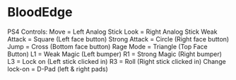 # BloodEdge

PS4 Controls:
Move = Left Analog Stick
Look = Right Analog Stick
Weak Attack = Square (Left face button)
Strong Attack = Circle (Right face button)
Jump = Cross (Bottom face button)
Rage Mode = Triangle (Top Face Button)
L1 = Weak Magic (Left bumper)
R1 = Strong Magic (Right bumper)
L3 = Lock on (Left stick clicked in)
R3 = Roll (Right stick clicked in)
Change lock-on = D-Pad (left & right pads)

